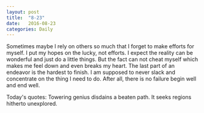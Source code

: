 ```yaml
---
layout: post
title:  "8-23"
date:   2016-08-23
categories: Daily
---
```

Sometimes maybe I rely on others so much that I forget to make efforts for myself. I put my hopes on the lucky, not efforts. I expect the reality can be wonderful and just do a little things. But the fact can not cheat myself which makes me feel down and even breaks my heart. The last part of an endeavor is the hardest to finish. I am supposed to never slack and concentrate on the thing I need to do. After all, there is no failure begin well and end well.

Today's quotes: Towering genius disdains a beaten path. It seeks regions hitherto unexplored.
